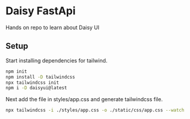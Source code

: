 # Daisy FastApi

Hands on repo to learn about Daisy UI

## Setup

Start installing dependencies for tailwind.

```bash
npm init
npm install -D tailwindcss
npx tailwindcss init
npm i -D daisyui@latest
```

Next add the file in styles/app.css and generate tailwindcss file.

```bash
npx tailwindcss -i ./styles/app.css -o ./static/css/app.css --watch
```
